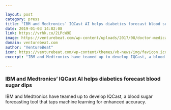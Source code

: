 ```yaml
---

layout: post
category: press
title: "IBM and Medtronics’ IQCast AI helps diabetics forecast blood sugar dips"
date: 2019-01-03 14:02:08
link: https://vrhk.co/2LPcW9E
image: https://venturebeat.com/wp-content/uploads/2017/08/doctor-medical-medicine-health-42273-e1512101568526.jpeg?fit=1200%2C800&strip=all
domain: venturebeat.com
author: "VentureBeat"
icon: https://venturebeat.com/wp-content/themes/vb-news/img/favicon.ico
excerpt: "IBM and Medtronics have teamed up to develop IQCast, a blood sugar forecasting tool that taps machine learning for enhanced accuracy."

---
```


### IBM and Medtronics’ IQCast AI helps diabetics forecast blood sugar dips

IBM and Medtronics have teamed up to develop IQCast, a blood sugar forecasting tool that taps machine learning for enhanced accuracy.